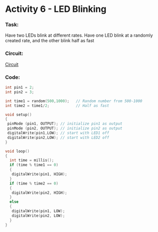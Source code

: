 # Activity 6 - LED Blinking

### Task:
Have two LEDs blink at different rates.
Have one LED blink at a randomly created rate, and the other blink half as fast

### Circuit:
[Circuit](https://github.com/bmesbuildteamucla/bmesbuildteamucla.github.io/blob/master/Workshops/Workshop%202%20-%20Coding%20and%20Arduino/Activity%206%20-%202%20LED%20Random%20Blink/Activity%206.png)
### Code:
```C++
int pin1 = 2;
int pin2 = 3; 

int time1 = random(500,1000);	// Random number from 500-1000
int time2 = time1/2;   			// Half as fast

void setup() 
{ 
 pinMode (pin1, OUTPUT); // initialize pin1 as output
 pinMode (pin2, OUTPUT); // initialize pin2 as output
 digitalWrite(pin1,LOW); // start with LED1 off
 digitalWrite(pin2,LOW); // start with LED2 off
}

void loop() 
{ 
  int time = millis();
  if (time % time1 == 0) 
  {
   digitalWrite(pin1, HIGH);
  }
  if (time % time2 == 0) 
  {
   digitalWrite(pin2, HIGH);
  }
  else
  {
   digitalWrite(pin1, LOW);
   digitalWrite(pin2, LOW);
  }
}
```
